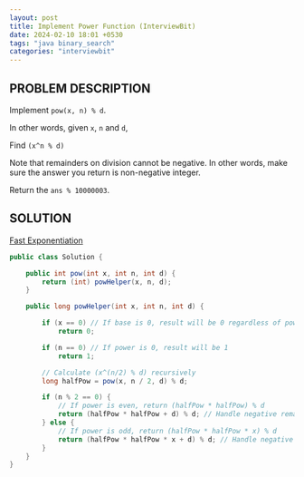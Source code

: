 ```yaml
---
layout: post
title: Implement Power Function (InterviewBit)
date: 2024-02-10 18:01 +0530
tags: "java binary_search"
categories: "interviewbit"
---
```


## PROBLEM DESCRIPTION

Implement `pow(x, n) % d`.

In other words, given `x`, `n` and `d`,

Find `(x^n % d)`

Note that remainders on division cannot be negative. In other words, make sure the answer you return is non-negative integer.

Return the `ans % 10000003`.

## SOLUTION

[Fast Exponentiation](https://www.geeksforgeeks.org/modular-exponentiation-power-in-modular-arithmetic/)

```java
public class Solution {

    public int pow(int x, int n, int d) {
        return (int) powHelper(x, n, d);
    }

    public long powHelper(int x, int n, int d) {

        if (x == 0) // If base is 0, result will be 0 regardless of power
            return 0;

        if (n == 0) // If power is 0, result will be 1
            return 1;

        // Calculate (x^(n/2) % d) recursively
        long halfPow = pow(x, n / 2, d) % d;

        if (n % 2 == 0) {
            // If power is even, return (halfPow * halfPow) % d
            return (halfPow * halfPow + d) % d; // Handle negative remainder by adding d
        } else {
            // If power is odd, return (halfPow * halfPow * x) % d
            return (halfPow * halfPow * x + d) % d; // Handle negative remainder by adding d
        }
    }
}
```
